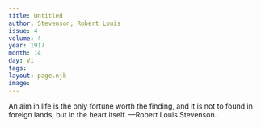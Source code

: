 ```yaml
---
title: Untitled
author: Stevenson, Robert Louis
issue: 4
volume: 4
year: 1917
month: 14
day: Vi
tags:
layout: page.njk
image:
---
```

An aim in life is the only fortune worth the finding, and it is not to found in foreign lands, but in the heart itself. —Robert Louis Stevenson.

